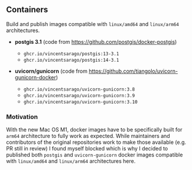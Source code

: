 ## Containers

Build and publish images compatible with `linux/amd64` and `linux/arm64` architectures.

- **postgis 3.1** (code from https://github.com/postgis/docker-postgis)
    - `ghcr.io/vincentsarago/postgis:13-3.1`
    - `ghcr.io/vincentsarago/postgis:14-3.1`

- **uvicorn/gunicorn** (code from https://github.com/tiangolo/uvicorn-gunicorn-docker)
    - `ghcr.io/vincentsarago/uvicorn-gunicorn:3.8`
    - `ghcr.io/vincentsarago/uvicorn-gunicorn:3.9`
    - `ghcr.io/vincentsarago/uvicorn-gunicorn:3.10`

### Motivation

With the new Mac OS M1, docker images have to be specifically built for `arm64` architecture to fully work as expected. While maintainers and contributors of the original repositories work to make those available (e.g. PR still in review) I found myself blocked which is why I decided to published both `postgis` and `uvicorn-gunicorn` docker images compatible with `linux/amd64` and `linux/arm64` architectures here.
